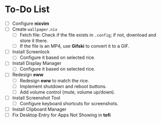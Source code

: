# To-Do List

- [ ] Configure **nixvim**
- [ ] Create `wallpaper.nix`
  - [ ] Fetch file: Check if the file exists in `.config`; if not, download and store it there.
  - [ ] If the file is an MP4, use **Gifski** to convert it to a GIF.
- [ ] Install Screenlock
  - [ ] Configure it based on selected rice.
- [ ] Install Display Manager
  - [ ] Configure it based on selected rice.
- [ ] Redesign **eww**
  - [ ] Redesign **eww** to match the rice.
  - [ ] Implement shutdown and reboot buttons.
  - [ ] Add volume control (mute, volume up/down).
- [ ] Install Screenshot Tool
  - [ ] Configure keyboard shortcuts for screenshots.
- [ ] Install Clipboard Manager
- [ ] Fix Desktop Entry for Apps Not Showing in **tofi**